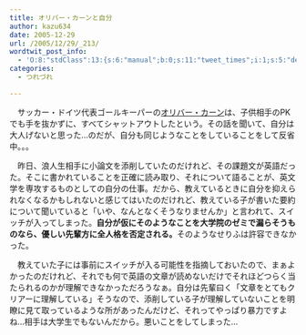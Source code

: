 ```yaml
---
title: オリバー・カーンと自分
author: kazu634
date: 2005-12-29
url: /2005/12/29/_213/
wordtwit_post_info:
  - 'O:8:"stdClass":13:{s:6:"manual";b:0;s:11:"tweet_times";i:1;s:5:"delay";i:0;s:7:"enabled";i:1;s:10:"separation";s:2:"60";s:7:"version";s:3:"3.7";s:14:"tweet_template";b:0;s:6:"status";i:2;s:6:"result";a:0:{}s:13:"tweet_counter";i:2;s:13:"tweet_log_ids";a:1:{i:0;i:2233;}s:9:"hash_tags";a:0:{}s:8:"accounts";a:1:{i:0;s:7:"kazu634";}}'
categories:
  - つれづれ

---
```

<div class="section">
<p>
    　サッカー・ドイツ代表ゴールキーパーの<a href="http://ja.wikipedia.org/wiki/%E3%82%AA%E3%83%AA%E3%83%B4%E3%82%A1%E3%83%BC%E3%83%BB%E3%82%AB%E3%83%BC%E3%83%B3" onclick="__gaTracker('send', 'event', 'outbound-article', 'http://ja.wikipedia.org/wiki/%E3%82%AA%E3%83%AA%E3%83%B4%E3%82%A1%E3%83%BC%E3%83%BB%E3%82%AB%E3%83%BC%E3%83%B3', 'オリバー・カーン');" target="blank">オリバー・カーン</a>は、子供相手のPKでも手を抜かずに、すべてシャットアウトしたという。その話を聞いて、自分は大人げないと思った…のだが、自分も同じようなことをしていることをして反省中。。。
</p></p> 
  
<p>
    　昨日、浪人生相手に小論文を添削していたのだけれど、その課題文が英語だった。そこに書かれていることを正確に読み取り、それについて語ることが、英文学を専攻するものとしての自分の仕事。だから、教えているときに自分を抑えられなくなるかもしれないと感じてはいたのだけれど、教えている子が書いた要約について聞いていると「いや、なんとなくそうなりませんか」と言われて、スイッチが入ってしまった。<b>自分が仮にそのようなことを大学院のゼミで漏らそうものなら、優しい先輩方に全人格を否定される。</b>そのようなせりふは許容できなかった。
</p></p> 
  
<p>
    　教えていた子には事前にスイッチが入る可能性を指摘しておいたので、まぁよかったのだけれど、それでも何で英語の文章が読めないだけでそれほどつらく当たられるのかが理解できなかっただろうなぁ。自分は先輩曰く「文章をとてもクリアーに理解している」そうなので、添削している子が理解していないことを明瞭に見て取っているような所があったんだけど、それってやっぱり暴力ですよね…相手は大学生でもないんだから。悪いことをしてしまった…
</p>
</div>